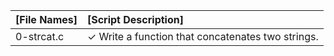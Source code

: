| [File Names]                   | [Script Description]                                                                                      |
| ------------------------------ | :-------------------------------------------------------------------------------------------------------- |
| 0-strcat.c                     |  ✓ Write a function that concatenates two strings.                                                        |
